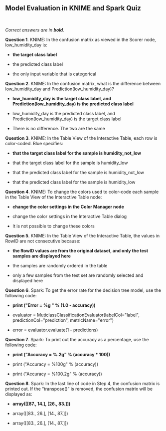 ## Model Evaluation in KNIME and Spark Quiz
<br>

_Correct answers are in **bold**._
<br>

**Question 1**. KNIME: In the confusion matrix as viewed in the Scorer node, low_humidity_day is:

* **the target class label**

* the predicted class label

* the only input variable that is categorical


**Question 2**. KNIME: In the confusion matrix, what is the difference between low_humidity_day and Prediction(low_humidity_day)?

* **low_humidity_day is the target class label, and Prediction(low_humidity_day) is the predicted class label**

* low_humidity_day is the predicted class label, and Prediction(low_humidity_day) is the target class label

* There is no difference. The two are the same


**Question 3**. KNIME: In the Table View of the Interactive Table, each row is color-coded. Blue specifies:

* **that the target class label for the sample is humidity_not_low**

* that the target class label for the sample is humidity_low

* that the predicted class label for the sample is humidity_not_low

* that the predicted class label for the sample is humidity_low


**Question 4**. KNIME: To change the colors used to color-code each sample in the Table View of the Interactive Table node:

* **change the color settings in the Color Manager node**

* change the color settings in the Interactive Table dialog

* It is not possible to change these colors


**Question 5**. KNIME: In the Table View of the Interactive Table, the values in RowID are not consecutive because:

* **the RowID values are from the original dataset, and only the test samples are displayed here**

* the samples are randomly ordered in the table

* only a few samples from the test set are randomly selected and displayed here


**Question 6**. Spark: To get the error rate for the decision tree model, use the following code:

* **print ("Error = %g " % (1.0 - accuracy))**

* evaluator = MuticlassClassificationEvaluator(labelCol="label", predictionCol="prediction", metricName="error")

* error = evaluator.evaluate(1 - predictions)


**Question 7**. Spark: To print out the accuracy as a percentage, use the following code:

* **print ("Accuracy = %.2g" % (accuracy * 100))**

* print ("Accuracy = %100g" % (accuracy))

* print ("Accuracy = %100.2g" % (accuracy))


**Question 8**. Spark: In the last line of code in Step 4, the confusion matrix is printed out. If the “transpose()” is removed, the confusion matrix will be displayed as:

* **array([[87., 14.], [26., 83.]])**

* array([[83., 26.], [14., 87.]])

* array([[83., 26.], [14., 87.]])
